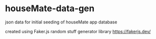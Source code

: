 # houseMate-data-gen
json data for initial seeding of houseMate app database

created using Faker.js random stuff generator library
https://fakerjs.dev/
